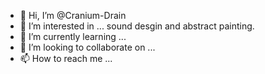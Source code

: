 - 👋 Hi, I’m @Cranium-Drain
- 👀 I’m interested in ... sound desgin and abstract painting.
- 🌱 I’m currently learning ...
- 💞️ I’m looking to collaborate on ...
- 📫 How to reach me ...

<!---
Cranium-Drain/Cranium-Drain is a ✨ special ✨ repository because its `README.md` (this file) appears on your GitHub profile.
You can click the Preview link to take a look at your changes.
--->
